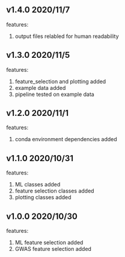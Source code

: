 
## v1.4.0 2020/11/7

features:
1. output files relabled for human readability


## v1.3.0 2020/11/5

features:
1. feature_selection and plotting added
2. example data added
3. pipeline tested on example data

## v1.2.0 2020/11/1

features:
1. conda environment dependencies added

## v1.1.0 2020/10/31

features:
1. ML classes added
2. feature selection classes added
3. plotting classes added

## v1.0.0 2020/10/30

features:
1. ML feature selection added
2. GWAS feature selection added
